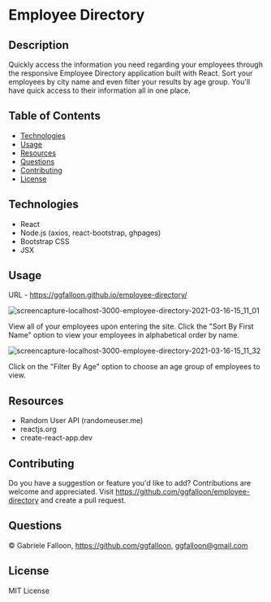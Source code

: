 # Employee Directory

## Description
Quickly access the information you need regarding your employees through the responsive Employee Directory application built with React. Sort your employees by city name and even filter your results by age group. You'll have quick access to their information all in one place.

## Table of Contents

* [Technologies](#technologies)
* [Usage](#usage)
* [Resources](#resources)
* [Questions](#questions)
* [Contributing](#contributing)
* [License](#license)

## Technologies
* React
* Node.js (axios, react-bootstrap, ghpages)
* Bootstrap CSS
* JSX

## Usage

URL - https://ggfalloon.github.io/employee-directory/

![screencapture-localhost-3000-employee-directory-2021-03-16-15_11_01](https://user-images.githubusercontent.com/71281652/111374276-e87b9280-866a-11eb-8dc5-3d21c97dbb42.png)

View all of your employees upon entering the site. Click the "Sort By First Name" option to view your employees in alphabetical order by name.

![screencapture-localhost-3000-employee-directory-2021-03-16-15_11_32](https://user-images.githubusercontent.com/71281652/111374350-ff21e980-866a-11eb-8693-c48ad5b0b7ac.png)

Click on the "Filter By Age" option to choose an age group of employees to view.

## Resources

* Random User API (randomeuser.me)
* reactjs.org
* create-react-app.dev

## Contributing

Do you have a suggestion or feature you'd like to add? 
Contributions are welcome and appreciated. Visit https://github.com/ggfalloon/employee-directory and create a pull request.

## Questions

&copy; Gabriele Falloon, https://github.com/ggfalloon, ggfalloon@gmail.com

## License

MIT License
